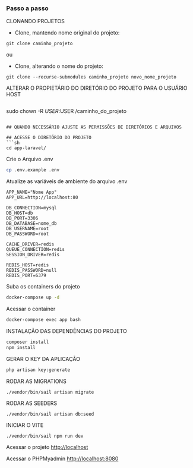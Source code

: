 ### Passo a passo

CLONANDO PROJETOS

* Clone, mantendo nome original do projeto:
```
git clone caminho_projeto
```
ou

* Clone, alterando o nome do projeto:
```
git clone --recurse-submodules caminho_projeto novo_nome_projeto
```
ALTERAR O PROPIETÁRIO DO DIRETÓRIO DO PROJETO PARA O USUÁRIO HOST
```
```
sudo chown -R $USER:$USER /caminho_do_projeto
```

## QUANDO NECESSÁRIO AJUSTE AS PERMISSÕES DE DIRETÓRIOS E ARQUIVOS

## ACESSE O DIRETÓRIO DO PROJETO
```sh
cd app-laravel/
```

Crie o Arquivo .env
```sh
cp .env.example .env
```


Atualize as variáveis de ambiente do arquivo .env
```
APP_NAME="Nome App"
APP_URL=http://localhost:80

DB_CONNECTION=mysql
DB_HOST=db
DB_PORT=3306
DB_DATABASE=nome_db
DB_USERNAME=root
DB_PASSWORD=root

CACHE_DRIVER=redis
QUEUE_CONNECTION=redis
SESSION_DRIVER=redis

REDIS_HOST=redis
REDIS_PASSWORD=null
REDIS_PORT=6379
```


Suba os containers do projeto
```sh
docker-compose up -d
```


Acessar o container
```sh
docker-compose exec app bash
```


INSTALAÇÃO DAS DEPENDÊNCIAS DO PROJETO
```sh
composer install
npm install
```


GERAR O KEY DA APLICAÇÃO
```sh
php artisan key:generate
```

RODAR AS MIGRATIONS
```
./vendor/bin/sail artisan migrate
```

RODAR AS SEEDERS
```
./vendor/bin/sail artisan db:seed
```

INICIAR O VITE
```
./vendor/bin/sail npm run dev
```


Acessar o projeto
[http://localhost](http://localhost)

Acessar o PHPMyadmin
[http://localhost:8080](http://localhost:8080)